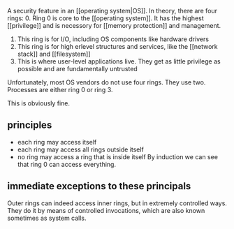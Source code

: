A security feature in an [[operating system|OS]]. In theory, there are four rings:
0. Ring 0 is core to the [[operating system]]. It has the highest [[privilege]] and is necessory for [[memory protection]] and management.
1. This ring is for I/O, including OS components like hardware drivers
2. This ring is for high erlevel structures and services, like the [[network stack]] and [[filesystem]]
3. This is where user-level applications live. They get as little privilege as possible and are fundamentally untrusted

Unfortunately, most OS vendors do not use four rings. They use two. Processes are either ring 0 or ring 3.

This is obviously fine.

## principles
- each ring may access itself
- each ring may access all rings outside itself
- no ring may access a ring that is inside itself
By induction we can see that ring 0 can access everything.

## immediate exceptions to these principals
Outer rings can indeed access inner rings, but in extremely controlled ways. They do it by means of controlled invocations, which are also known sometimes as system calls.